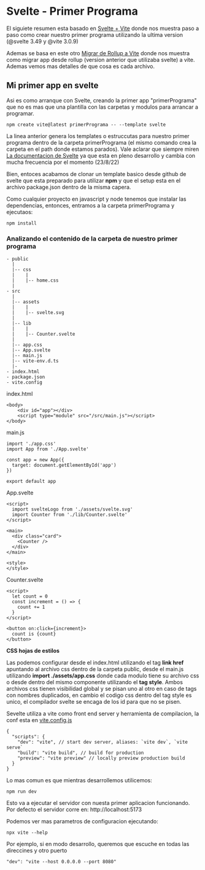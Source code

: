 # Svelte - Primer Programa

El siguiete resumen esta basado en [Svelte + Vite](https://www.youtube.com/watch?v=8YIGv78rj74) donde nos muestra paso a paso como crear nuestro primer programa utilizando la ultima version (@svelte 3.49 y @vite 3.0.9)

Ademas se basa en este otro [Migrar de Rollup a Vite](https://www.youtube.com/watch?v=J435Z9bfTG0) donde nos muestra como migrar app desde rollup (version anterior que utilizaba svelte) a vite. Ademas vemos mas detalles de que cosa es cada archivo.

## Mi primer app en svelte

Asi es como arranque con Svelte, creando la primer app "primerPrograma" que no es mas que una plantilla con las carpetas y modulos para arrancar a programar.

`npm create vite@latest primerPrograma -- --template svelte`

La linea anterior genera los templates o estruccutas para nuestro primer programa dentro de la carpeta primerPrograma (el mismo comando crea la carpeta en el path donde estamos parados). Vale aclarar que siempre miren [La documentacion de Svelte](https://svelte.dev/) ya que esta en pleno desarrollo y cambia con mucha frecuencia por el momento (23/8/22)

Bien, entoces acabamos de clonar un template basico desde github de svelte que esta preparado para utilizar **npm** y que el setup esta en el archivo package.json dentro de la misma capera.

Como cualquier proyecto en javascript y node tenemos que instalar las dependencias, entonces, entramos a la carpeta primerPrograma y ejecutaos:

`npm install`


### Analizando el contenido de la carpeta de nuestro primer programa

```
- public
  |
  |-- css
  |    |
  |    |-- home.css
  |
- src
  |
  |-- assets
  |    |
  |    |-- svelte.svg
  |
  |-- lib
  |    |
  |    |-- Counter.svelte
  |
  |-- app.css
  |-- App.svelte
  |-- main.js
  |-- vite-env.d.ts
  |-
- index.html
- package.json
- vite.config
```

index.html
```
<body>
	<div id="app"></div>
	<script type="module" src="/src/main.js"></script>
</body>
```

main.js
```
import './app.css'
import App from './App.svelte'

const app = new App({
  target: document.getElementById('app')
})

export default app
```

App.svelte
```
<script>
  import svelteLogo from './assets/svelte.svg'
  import Counter from './lib/Counter.svelte'
</script>

<main>
  <div class="card">
    <Counter />
  </div>
</main>

<style>
</style>
```

Counter.svelte
```
<script>
  let count = 0
  const increment = () => {
    count += 1
  }
</script>

<button on:click={increment}>
  count is {count}
</button>
```

**CSS hojas de estilos**

Las podemos configurar desde el index.html utilizando el tag **link href** apuntando al archivo css dentro de la carpeta public, desde el main.js utilizando **import ./assets/app.css** donde cada modulo tiene su archivo css o desde dentro del mismo componente utilizando el **tag style**.
Ambos archivos css tienen visibilidad global y se pisan uno al otro en caso de tags con nombres duplicados, en cambio el codigo css dentro del tag style es unico, el compilador svelte se encaga de los id para que no se pisen.


Sevelte utiliza a vite como front end server y herramienta de compilacion, la conf esta en [vite.config.js](https://vitejs.dev/)

```
{
  "scripts": {
    "dev": "vite", // start dev server, aliases: `vite dev`, `vite serve`
    "build": "vite build", // build for production
    "preview": "vite preview" // locally preview production build
  }
}
```

Lo mas comun es que mientras desarrollemos utilicemos:

`npm run dev`

Esto va a ejecutar el servidor con nuesta primer aplicacion funcionando. Por defecto el servidor corre en: http://localhost:5173

Podemos ver mas parametros de configuracion ejecutando:

`npx vite --help`

Por ejemplo, si en modo desarrollo, queremos que escuche en todas las direccines y otro puerto

`"dev": "vite --host 0.0.0.0 --port 8080"`



